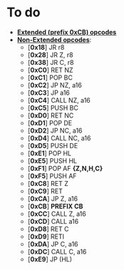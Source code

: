 # To do
  - <u>**Extended (prefix 0xCB) opcodes**</u>
  - <u>**Non-Extended opcodes**</u>:
    - [**0x18**] JR r8
    - [**0x28**] JR Z, r8
    - [**0x38**] JR C, r8
    - [**0xC0**] RET NZ
    - [**0xC1**] POP BC
    - [**0xC2**] JP NZ, a16
    - [**0xC3**] JP a16
    - [**0xC4**] CALL NZ, a16
    - [**0xC5**] PUSH BC
    - [**0xD0**] RET NC 
    - [**0xD1**] POP DE
    - [**0xD2**] JP NC, a16
    - [**0xD4**] CALL NC, a16
    - [**0xD5**] PUSH DE
    - [**0xE1**] POP HL
    - [**0xE5**] PUSH HL
    - [**0xF1**] POP AF **{Z,N,H,C}**
    - [**0xF5**] PUSH AF
    - [**0xC8**] RET Z
    - [**0xC9**] RET
    - [**0xCA**] JP Z, a16
    - [**0xCB**] **PREFIX CB**
    - [**0xCC**] CALL Z, a16
    - [**0xCD**] CALL a16
    - [**0xD8**] RET C
    - [**0xD9**] RETI
    - [**0xDA**] JP C, a16
    - [**0xDC**] CALL C, a16
    - [**0xE9**] JP (HL)



